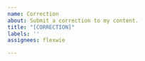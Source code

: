 ```yaml
---
name: Correction
about: Submit a correction to my content.
title: "[CORRECTION]"
labels: ''
assignees: flexwie

---
```


<!-- Thanks for taking the time to read and comment on my content! I'm in no way an expert and more than happy for any corrections :) Just leave them below! -->
